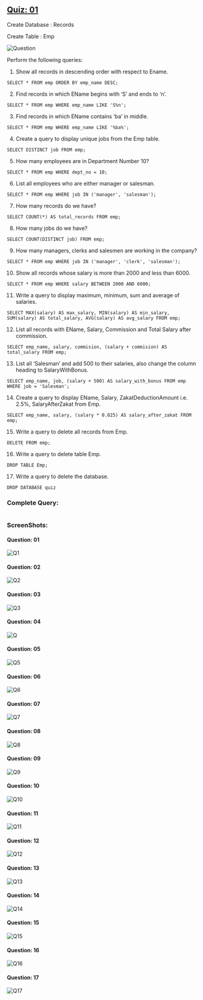 ## [Quiz: 01](https://github.com/H-R-S/DBMS-Quiz-AND-Assignments/blob/main/Quiz_01/quiz_01.md)
Create Database 	: 	Records

Create Table		: 	Emp


![Question](https://github.com/H-R-S/DBMS-Quiz-AND-Assignments/blob/main/Quiz_01/ScreenShots/q.PNG)

Perform the following queries:

1.	Show all records in descending order with respect to Ename.
```
SELECT * FROM emp ORDER BY emp_name DESC;
```
2.	Find records in which EName begins with ‘S’ and ends to ‘n’.
```
SELECT * FROM emp WHERE emp_name LIKE 'S%n';
```
3.	Find records in which EName contains ‘ba’ in middle.
```
SELECT * FROM emp WHERE emp_name LIKE '%ba%';
```
4.	Create a query to display unique jobs from the Emp table.
```
SELECT DISTINCT job FROM emp;
```
5.	How many employees are in Department Number 10?
```
SELECT * FROM emp WHERE dept_no = 10;
```
6.	List all employees who are either manager or salesman.
```
SELECT * FROM emp WHERE job IN ('manager', 'salesman');
```
7.	How many records do we have?
```
SELECT COUNT(*) AS total_records FROM emp;
```
8.	How many jobs do we have?
```
SELECT COUNT(DISTINCT job) FROM emp;
```
9.	How many managers, clerks and salesmen are working in the company?
```
SELECT * FROM emp WHERE job IN ('manager', 'clerk', 'salesman');
```
10.	Show all records whose salary is more than 2000 and less than 6000.
```
SELECT * FROM emp WHERE salary BETWEEN 2000 AND 6000;
```
11.	Write a query to display maximum, minimum, sum and average of salaries.
```
SELECT MAX(salary) AS max_salary, MIN(salary) AS min_salary, 
SUM(salary) AS total_salary, AVG(salary) AS avg_salary FROM emp;
```
12.	List all records with EName, Salary, Commission and Total Salary after commission.
```
SELECT emp_name, salary, commision, (salary + commision) AS total_salary FROM emp;
```
13.	List all ‘Salesman’ and add 500 to their salaries, also change the column heading to SalaryWithBonus.
```
SELECT emp_name, job, (salary + 500) AS salary_with_bonus FROM emp 
WHERE job = 'Salesman';
```
14.	Create a query to display EName, Salary, ZakatDeductionAmount i.e. 2.5%, SalaryAfterZakat from Emp.
```
SELECT emp_name, salary, (salary * 0.025) AS salary_after_zakat FROM emp;
```
15.	Write a query to delete all records from Emp.
```
DELETE FROM emp;
```
16.	Write a query to delete table Emp.
```
DROP TABLE Emp;
```
17.	Write a query to delete the database.
```
DROP DATABASE quiz
```
### Complete Query:
```

```
### ScreenShots:
#### Question: 01
![Q1](https://github.com/H-R-S/DBMS-Quiz-AND-Assignments/blob/main/Quiz_01/ScreenShots/q1.PNG)
#### Question: 02
![Q2](https://github.com/H-R-S/DBMS-Quiz-AND-Assignments/blob/main/Quiz_01/ScreenShots/q2.PNG)
#### Question: 03
![Q3](https://github.com/H-R-S/DBMS-Quiz-AND-Assignments/blob/main/Quiz_01/ScreenShots/q3.PNG)
#### Question: 04
![Q](https://github.com/H-R-S/DBMS-Quiz-AND-Assignments/blob/main/Quiz_01/ScreenShots/q4.PNG)
#### Question: 05
![Q5](https://github.com/H-R-S/DBMS-Quiz-AND-Assignments/blob/main/Quiz_01/ScreenShots/q5.PNG)
#### Question: 06
![Q6](https://github.com/H-R-S/DBMS-Quiz-AND-Assignments/blob/main/Quiz_01/ScreenShots/q6.PNG)
#### Question: 07
![Q7](https://github.com/H-R-S/DBMS-Quiz-AND-Assignments/blob/main/Quiz_01/ScreenShots/q7.PNG)
#### Question: 08
![Q8](https://github.com/H-R-S/DBMS-Quiz-AND-Assignments/blob/main/Quiz_01/ScreenShots/q8.PNG)
#### Question: 09
![Q9](https://github.com/H-R-S/DBMS-Quiz-AND-Assignments/blob/main/Quiz_01/ScreenShots/q9.PNG)
#### Question: 10
![Q10](https://github.com/H-R-S/DBMS-Quiz-AND-Assignments/blob/main/Quiz_01/ScreenShots/q10.PNG)
#### Question: 11
![Q11](https://github.com/H-R-S/DBMS-Quiz-AND-Assignments/blob/main/Quiz_01/ScreenShots/q11.PNG)
#### Question: 12
![Q12](https://github.com/H-R-S/DBMS-Quiz-AND-Assignments/blob/main/Quiz_01/ScreenShots/q12.PNG)
#### Question: 13
![Q13](https://github.com/H-R-S/DBMS-Quiz-AND-Assignments/blob/main/Quiz_01/ScreenShots/q13.PNG)
#### Question: 14
![Q14](https://github.com/H-R-S/DBMS-Quiz-AND-Assignments/blob/main/Quiz_01/ScreenShots/q14.PNG)
#### Question: 15
![Q15](https://github.com/H-R-S/DBMS-Quiz-AND-Assignments/blob/main/Quiz_01/ScreenShots/q15.PNG)
#### Question: 16
![Q16](https://github.com/H-R-S/DBMS-Quiz-AND-Assignments/blob/main/Quiz_01/ScreenShots/q16.PNG)
#### Question: 17
![Q17](https://github.com/H-R-S/DBMS-Quiz-AND-Assignments/blob/main/Quiz_01/ScreenShots/q17.PNG)